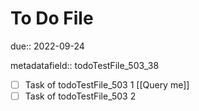 # To Do File

due:: 2022-09-24

metadatafield:: todoTestFile_503\_38

- [ ] Task of todoTestFile_503 1 [[Query me]]
- [ ] Task of todoTestFile_503 2

